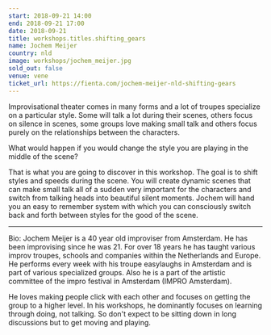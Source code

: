 ```yaml
---
start: 2018-09-21 14:00
end: 2018-09-21 17:00
date: 2018-09-21
title: workshops.titles.shifting_gears
name: Jochem Meijer
country: nld
image: workshops/jochem_meijer.jpg
sold_out: false
venue: vene
ticket_url: https://fienta.com/jochem-meijer-nld-shifting-gears
---
```


Improvisational theater comes in many forms and a lot of troupes specialize on a particular style. Some will talk
a lot during their scenes, others focus on silence in scenes, some groups love making small talk and others focus
purely on the relationships between the characters.

What would happen if you would change the style you are playing in the middle of the scene?

That is what you are going to discover in this workshop. The goal is to shift styles and speeds during the scene.
You will create dynamic scenes that can make small talk all of a sudden very important for the characters and switch
from talking heads into beautiful silent moments. Jochem will hand you an easy to remember system with which you can
consciously switch back and forth between styles for the good of the scene.

---

Bio: Jochem Meijer is a 40 year old improviser from Amsterdam. He has been improvising since he was 21.
For over 18 years he has taught various improv troupes, schools and companies within the Netherlands and Europe.
He performs every week with his troupe easylaughs in Amsterdam and is part of various specialized groups.
Also he is a part of the artistic committee of the impro festival in Amsterdam (IMPRO Amsterdam).

He loves making people click with each other and focuses on getting the group to a higher level. In his workshops,
he dominantly focuses on learning through doing, not talking. So don't expect to be sitting down in long discussions
but to get moving and playing.

